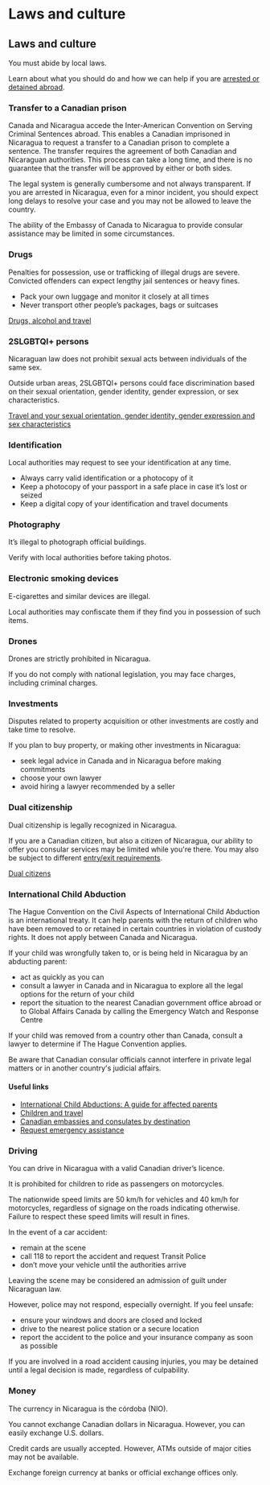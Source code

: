 # Laws and culture

## Laws and culture

You must abide by local laws.

Learn about what you should do and how we can help if you are [arrested or detained abroad](http://travel.gc.ca/assistance/emergency-info/arrest-detention).

### Transfer to a Canadian prison

Canada and Nicaragua accede the Inter-American Convention on Serving Criminal Sentences abroad. This enables a Canadian imprisoned in Nicaragua to request a transfer to a Canadian prison to complete a sentence. The transfer requires the agreement of both Canadian and Nicaraguan authorities. This process can take a long time, and there is no guarantee that the transfer will be approved by either or both sides.

The legal system is generally cumbersome and not always transparent. If you are arrested in Nicaragua, even for a minor incident, you should expect long delays to resolve your case and you may not be allowed to leave the country.

The ability of the Embassy of Canada to Nicaragua to provide consular assistance may be limited in some circumstances.

### Drugs

Penalties for possession, use or trafficking of illegal drugs are severe. Convicted offenders can expect lengthy jail sentences or heavy fines.

* Pack your own luggage and monitor it closely at all times
* Never transport other people’s packages, bags or suitcases

[Drugs, alcohol and travel](https://travel.gc.ca/travelling/health-safety/drugs)

### 2SLGBTQI+ persons

Nicaraguan law does not prohibit sexual acts between individuals of the same sex.

Outside urban areas, 2SLGBTQI+ persons could face discrimination based on their sexual orientation, gender identity, gender expression, or sex characteristics.

[Travel and your sexual orientation, gender identity, gender expression and sex characteristics](https://travel.gc.ca/travelling/health-safety/lgbt-travel)

### Identification

Local authorities may request to see your identification at any time.

* Always carry valid identification or a photocopy of it
* Keep a photocopy of your passport in a safe place in case it’s lost or seized
* Keep a digital copy of your identification and travel documents

### Photography

It’s illegal to photograph official buildings.

Verify with local authorities before taking photos.

### Electronic smoking devices

E-cigarettes and similar devices are illegal.

Local authorities may confiscate them if they find you in possession of such items.

### Drones

Drones are strictly prohibited in Nicaragua.

If you do not comply with national legislation, you may face charges, including criminal charges.

### Investments

Disputes related to property acquisition or other investments are costly and take time to resolve.

If you plan to buy property, or making other investments in Nicaragua:

* seek legal advice in Canada and in Nicaragua before making commitments
* choose your own lawyer
* avoid hiring a lawyer recommended by a seller

### Dual citizenship

Dual citizenship is legally recognized in Nicaragua.

If you are a Canadian citizen, but also a citizen of Nicaragua, our ability to offer you consular services may be limited while you're there. You may also be subject to different [entry/exit requirements](#entryexit).

[Dual citizens](http://travel.gc.ca/travelling/documents/dual-citizenship)

### International Child Abduction

The Hague Convention on the Civil Aspects of International Child Abduction is an international treaty. It can help parents with the return of children who have been removed to or retained in certain countries in violation of custody rights. It does not apply between Canada and Nicaragua.

If your child was wrongfully taken to, or is being held in Nicaragua by an abducting parent:

* act as quickly as you can
* consult a lawyer in Canada and in Nicaragua to explore all the legal options for the return of your child
* report the situation to the nearest Canadian government office abroad or to Global Affairs Canada by calling the Emergency Watch and Response Centre

If your child was removed from a country other than Canada, consult a lawyer to determine if The Hague Convention applies.

Be aware that Canadian consular officials cannot interfere in private legal matters or in another country's judicial affairs.

#### Useful links

* [International Child Abductions: A guide for affected parents](https://travel.gc.ca/travelling/publications/international-child-abductions)
* [Children and travel](https://travel.gc.ca/travelling/children)
* [Canadian embassies and consulates by destination](https://travel.gc.ca/assistance/embassies-consulates)
* [Request emergency assistance](https://travel.gc.ca/assistance/emergency-assistance)

### Driving

You can drive in Nicaragua with a valid Canadian driver’s licence.

It is prohibited for children to ride as passengers on motorcycles.

The nationwide speed limits are 50 km/h for vehicles and 40 km/h for motorcycles, regardless of signage on the roads indicating otherwise. Failure to respect these speed limits will result in fines.

In the event of a car accident:

* remain at the scene
* call 118 to report the accident and request Transit Police
* don’t move your vehicle until the authorities arrive

Leaving the scene may be considered an admission of guilt under Nicaraguan law.

However, police may not respond, especially overnight. If you feel unsafe:

* ensure your windows and doors are closed and locked
* drive to the nearest police station or a secure location
* report the accident to the police and your insurance company as soon as possible

If you are involved in a road accident causing injuries, you may be detained until a legal decision is made, regardless of culpability.

### Money

The currency in Nicaragua is the córdoba (NIO).

You cannot exchange Canadian dollars in Nicaragua. However, you can easily exchange U.S. dollars.

Credit cards are usually accepted. However, ATMs outside of major cities may not be available.

Exchange foreign currency at banks or official exchange offices only.